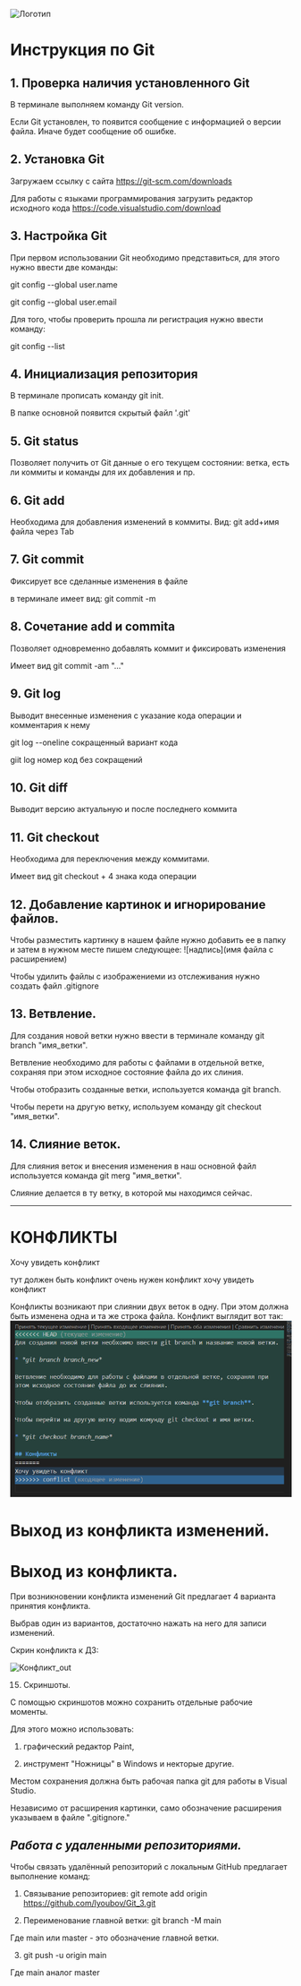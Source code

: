 ![Логотип](image2.jpg)

# Инструкция по Git

## 1. Проверка наличия установленного Git

В терминале выполняем команду Git version.

Если Git установлен, то появится сообщение с информацией о версии файла. 
Иначе будет сообщение об ошибке.

## 2. Установка Git

Загружаем ссылку с сайта https://git-scm.com/downloads

Для работы с языками программирования загрузить редактор исходного кода https://code.visualstudio.com/download

## 3. Настройка Git

При первом использовании Git необходимо представиться, для этого нужно ввести две команды:

git config --global user.name

git config --global user.email

Для того, чтобы проверить прошла ли регистрация нужно ввести команду:

git config --list

## 4. Инициализация репозитория

В терминале прописать команду git init.

В папке основной появится скрытый файл '.git'

## 5. Git status

Позволяет получить от Git данные о его текущем состоянии: ветка, есть ли коммиты и команды для их добавления и пр.

## 6. Git add

Необходима для добавления изменений в коммиты. Вид: git add+имя файла через Tab

## 7. Git commit

Фиксирует все сделанные изменения в файле

в терминале имеет вид: git commit -m

## 8. Сочетание add и commita 

Позволяет одновременно добавлять коммит и фиксировать изменения

Имеет вид git commit -am "..." 

## 9. Git log

Выводит внесенные изменения с указание кода операции и комментария к нему

git log --oneline  сокращенный вариант кода

giit log  номер код без сокращений 

## 10. Git diff

Выводит версию актуальную и после последнего коммита

## 11. Git checkout

Необходима для переключения между коммитами.

Имеет вид git checkout + 4 знака кода операции 

## 12. Добавление картинок и игнорирование файлов.

Чтобы разместить картинку в нашем файле нужно добавить ее в папку и затем в нужном месте пишем следующее: ![надпись](имя файла с расширением)

Чтобы удилить файлы с изображениеми из отслеживания нужно создать файл .gitignore

## 13. Ветвление.

Для создания новой ветки нужно ввести в терминале команду git branch "имя_ветки".

Ветвление необходимо для работы с файлами в отдельной ветке, сохраняя при этом исходное состояние файла до их слиния.

Чтобы отобразить созданные ветки, используется команда git branch.

Чтобы перети на другую ветку, используем команду git checkout "имя_ветки".

## 14. Слияние веток.

Для слияния веток и внесения изменения в наш основной файл используется команда git merg "имя_ветки".

Слияние делается в ту ветку, в которой мы находимся сейчас.

***

# КОНФЛИКТЫ

Хочу увидеть конфликт


тут должен быть конфликт
очень нужен конфликт
хочу увидеть конфликт

Конфликты возникают при слиянии двух веток в одну. При этом должна быть изменена одна и та же строка файла.
Конфликт выглядит вот так:
![Конфликт](Conflict.png)

# Выход из конфликта изменений.
# Выход из конфликта.

При возникновении конфликта изменений Git предлагает 4 варианта принятия конфликта.

Выбрав один из вариантов, достаточно нажать на него для записи изменений.

Скрин конфликта к ДЗ:

![Конфликт_out](Conflict_out.png)

15. Скриншоты.

С помощью скриншотов можно сохранить отдельные рабочие моменты.

Для этого можно использовать:

1. графический редактор Paint, 

2. инструмент "Ножницы" в Windows и некторые другие.

Местом сохранения должна быть рабочая папка git для работы в Visual Studio.

Независимо от расширения картинки, само обозначение расширения указываем в файле 
  ".gitignore."

  ## _Работа с удаленными репозиториями._ 

 Чтобы связать удалённый репозиторий с локальным GitHub предлагает выполнение команд:

 1. Связывание репозиториев: git remote add origin https://github.com/lyoubov/Git_3.git

 2. Переименование главной ветки: git branch -M main

 Где main или master - это обозначение главной ветки.

 3. git push -u origin main

Где main аналог master
